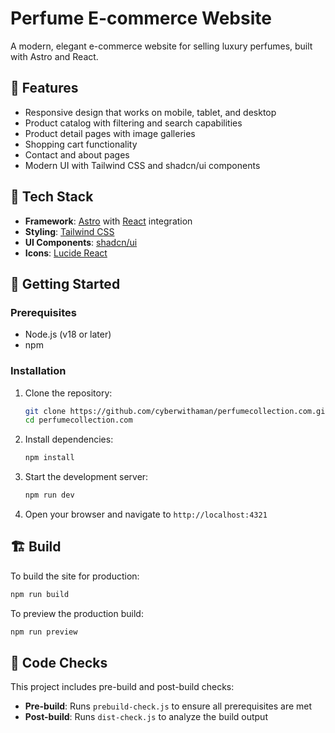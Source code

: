 # Perfume E-commerce Website

A modern, elegant e-commerce website for selling luxury perfumes, built with Astro and React.

## 🚀 Features

- Responsive design that works on mobile, tablet, and desktop
- Product catalog with filtering and search capabilities
- Product detail pages with image galleries
- Shopping cart functionality
- Contact and about pages
- Modern UI with Tailwind CSS and shadcn/ui components

## 🧰 Tech Stack

- **Framework**: [Astro](https://astro.build/) with [React](https://react.dev/) integration
- **Styling**: [Tailwind CSS](https://tailwindcss.com/)
- **UI Components**: [shadcn/ui](https://ui.shadcn.com/)
- **Icons**: [Lucide React](https://lucide.dev/guide/packages/lucide-react)

## 🚀 Getting Started

### Prerequisites

- Node.js (v18 or later)
- npm

### Installation

1. Clone the repository:
   ```bash
   git clone https://github.com/cyberwithaman/perfumecollection.com.git
   cd perfumecollection.com
   ```

2. Install dependencies:
   ```bash
   npm install
   ```

3. Start the development server:
   ```bash
   npm run dev
   ```

4. Open your browser and navigate to `http://localhost:4321`

## 🏗️ Build

To build the site for production:

```bash
npm run build
```

To preview the production build:

```bash
npm run preview
```

## 🧪 Code Checks

This project includes pre-build and post-build checks:

- **Pre-build**: Runs `prebuild-check.js` to ensure all prerequisites are met
- **Post-build**: Runs `dist-check.js` to analyze the build output
